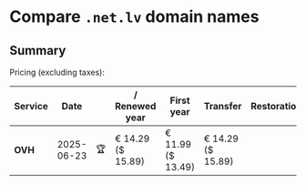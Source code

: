 # Compare `.net.lv` domain names

## Summary

Pricing (excluding taxes):

| Service | Date |  | / Renewed year | First year | Transfer | Restoration |
|--|--|--|--|--|--|--|
| **OVH** | 2025-06-23 | 🏆 | € 14.29<br>($ 15.89) | € 11.99<br>($ 13.49) | € 14.29<br>($ 15.89) |  |
